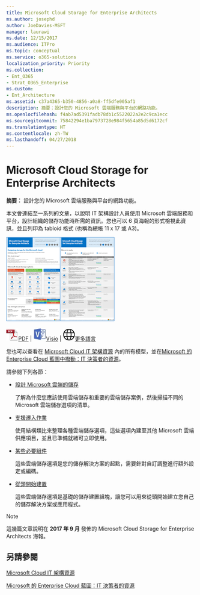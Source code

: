 ```yaml
---
title: Microsoft Cloud Storage for Enterprise Architects
ms.author: josephd
author: JoeDavies-MSFT
manager: laurawi
ms.date: 12/15/2017
ms.audience: ITPro
ms.topic: conceptual
ms.service: o365-solutions
localization_priority: Priority
ms.collection:
- Ent_O365
- Strat_O365_Enterprise
ms.custom:
- Ent_Architecture
ms.assetid: c37a4365-b350-4856-a0a8-ff5dfe005af1
description: 摘要：設計您的 Microsoft 雲端服務與平台的網路功能。
ms.openlocfilehash: f4ab7ad5391fadb78db1c5522022a2e2c9ca1ecc
ms.sourcegitcommit: 75842294e1ba7973728e984f5654a85d5d6172cf
ms.translationtype: HT
ms.contentlocale: zh-TW
ms.lasthandoff: 04/27/2018
---
```

# <a name="microsoft-cloud-storage-for-enterprise-architects"></a>Microsoft Cloud Storage for Enterprise Architects

 **摘要：** 設計您的 Microsoft 雲端服務與平台的網路功能。
  
本文會連結至一系列的文章，以說明 IT 架構設計人員使用 Microsoft 雲端服務和平台，設計組織的儲存功能時所需的資訊。您也可以 6 頁海報的形式檢視此資訊，並且列印為 tabloid 格式 (也稱為總帳 11 x 17 或 A3)。
  
[![Microsoft 雲端儲存模型的縮圖影像](images/0d4e2eb9-1109-4b3b-bf9e-2f3eff2e2cc4.png)  
](https://www.microsoft.com/download/details.aspx?id=49552)
  
![PDF 檔案](images/ITPro_Other_PDFicon.png)[PDF](https://go.microsoft.com/fwlink/p/?linkid=842079) | ![Visio 檔案](images/ITPro_Other_VisioIcon.jpg)[Visio](https://go.microsoft.com/fwlink/p/?linkid=842080) | ![參閱其他語言版本的頁面](images/e16c992d-b0f8-48ae-bf44-db7a9fcaab9e.png)[更多語言](https://www.microsoft.com/download/details.aspx?id=49552)
  
您也可以查看在 [Microsoft Cloud IT 架構資源](microsoft-cloud-it-architecture-resources.md) 內的所有模型，並在[Microsoft 的 Enterprise Cloud 藍圖中撥動︰IT 決策者的資源](https://aka.ms/cloudarchitecture)。
  
請參閱下列各節：
  
- [設計 Microsoft 雲端的儲存](designing-storage-for-the-microsoft-cloud.md)
    
    了解為什麼您應該使用雲端儲存和重要的雲端儲存案例，然後掃描不同的 Microsoft 雲端儲存選項的清單。
    
- [支援遷入作業](move-in-ready.md)
    
    使用結構類比來整理各種雲端儲存選項，這些選項內建至其他 Microsoft 雲端供應項目，並且已準備就緒可立即使用。
    
- [某些必要組件](some-assembly-required.md)
    
    這些雲端儲存選項是您的儲存解決方案的起點，需要針對自訂調整進行額外設定或編碼。
    
- [從頭開始建置](build-from-the-ground-up.md)
    
    這些雲端儲存選項是基礎的儲存建置組塊，讓您可以用來從頭開始建立您自己的儲存解決方案或應用程式。
    
> [!NOTE]
> 這幾篇文章說明在 **2017 年 9 月** 發佈的 Microsoft Cloud Storage for Enterprise Architects 海報。
  
## <a name="see-also"></a>另請參閱

[Microsoft Cloud IT 架構資源](microsoft-cloud-it-architecture-resources.md)

[Microsoft 的 Enterprise Cloud 藍圖：IT 決策者的資源](https://sway.com/FJ2xsyWtkJc2taRD)



